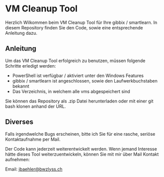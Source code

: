 # VM Cleanup Tool
Herzlich Wilkommen beim VM Cleanup Tool für Ihre gibbix / smartlearn. In diesem Repository finden Sie den Code, sowie eine entsprechende Anleitung dazu.

## Anleitung
Um das VM Cleanup Tool erfolgreich zu benutzen, müssen folgende Schritte erledigt werden:
 - PowerShell ist verfügbar / aktiviert unter den Windows Features
 - gibbix / smartlearn ist angeschlossen, sowie den Laufwerkbuchstaben bekannt
 - Das Verzeichnis, in welchem alle vms abgespeichert sind

Sie können das Repository als .zip Datei herunterladen oder mit einer git bash klonen anhand der URL.

## Diverses
Falls irgendwelche Bugs erscheinen, bitte ich Sie für eine rasche, seriöse Kontaktaufnahme per Mail.

Der Code kann jederzeit weiterentwickelt werden. Wenn jemand Interesse hätte dieses Tool weiterzuentwickeln, können Sie mit mir über Mail Kontakt aufnehmen:

Email: jbaehler@bwzlyss.ch

